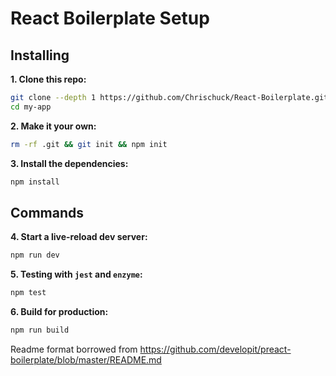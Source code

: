 # React Boilerplate Setup

## Installing

**1. Clone this repo:**

```sh
git clone --depth 1 https://github.com/Chrischuck/React-Boilerplate.git my-app
cd my-app
```

**2. Make it your own:**

```sh
rm -rf .git && git init && npm init
```

**3. Install the dependencies:**

```sh
npm install
```

## Commands

**4. Start a live-reload dev server:**

```sh
npm run dev
```

**5. Testing with `jest` and `enzyme`:**

```sh
npm test
```

**6. Build for production:**

```sh
npm run build
```

Readme format borrowed from <a>https://github.com/developit/preact-boilerplate/blob/master/README.md<a>